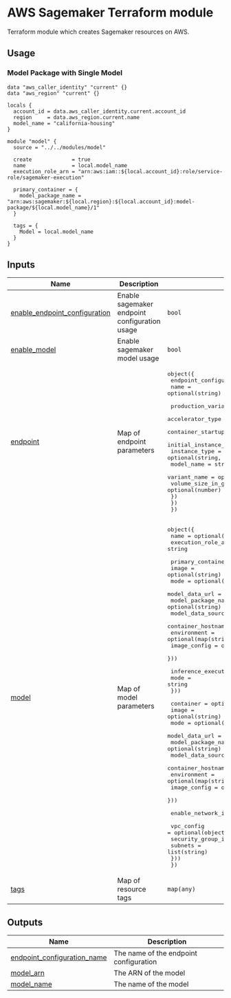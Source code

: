 # AWS Sagemaker Terraform module

Terraform module which creates Sagemaker resources on AWS.

## Usage

<!-- BEGIN_TF_DOCS -->


### Model Package with Single Model 

```hcl
data "aws_caller_identity" "current" {}
data "aws_region" "current" {}

locals {
  account_id = data.aws_caller_identity.current.account_id
  region     = data.aws_region.current.name
  model_name = "california-housing"
}

module "model" {
  source = "../../modules/model"

  create             = true
  name               = local.model_name
  execution_role_arn = "arn:aws:iam::${local.account_id}:role/service-role/sagemaker-execution"

  primary_container = {
    model_package_name = "arn:aws:sagemaker:${local.region}:${local.account_id}:model-package/${local.model_name}/1"
  }

  tags = {
    Model = local.model_name
  }
}
```

## Inputs

| Name | Description | Type | Default | Required |
|------|-------------|------|---------|:--------:|
| <a name="input_enable_endpoint_configuration"></a> [enable\_endpoint\_configuration](#input\_enable\_endpoint\_configuration) | Enable sagemaker endpoint configuration usage | `bool` | `false` | no |
| <a name="input_enable_model"></a> [enable\_model](#input\_enable\_model) | Enable sagemaker model usage | `bool` | `false` | no |
| <a name="input_endpoint"></a> [endpoint](#input\_endpoint) | Map of endpoint parameters | <pre>object({<br>    endpoint_configuration = object({<br>      name = optional(string)<br><br>      production_variants = object({<br>        accelerator_type                                  = optional(string)<br>        container_startup_health_check_timeout_in_seconds = optional(number)<br>        initial_instance_count                            = optional(number, 1)<br>        instance_type                                     = optional(string, "ml.t2.medium")<br>        model_name                                        = string<br>        variant_name                                      = optional(string, "AllTraffic")<br>        volume_size_in_gb                                 = optional(number)<br>      })<br>    })<br>  })</pre> | <pre>{<br>  "endpoint_configuration": {<br>    "production_variants": {<br>      "model_name": "california-housing"<br>    }<br>  }<br>}</pre> | no |
| <a name="input_model"></a> [model](#input\_model) | Map of model parameters | <pre>object({<br>    name               = optional(string)<br>    execution_role_arn = string<br><br>    primary_container = optional(object({<br>      image              = optional(string)<br>      mode               = optional(string, "SingleModel")<br>      model_data_url     = optional(string)<br>      model_package_name = optional(string)<br>      model_data_source  = optional(string)<br>      container_hostname = optional(string)<br>      environment        = optional(map(string))<br>      image_config       = optional(string)<br>    }))<br><br>    inference_execution_config = optional(object({<br>      mode = string<br>    }))<br><br>    container = optional(object({<br>      image              = optional(string)<br>      mode               = optional(string, "SingleModel")<br>      model_data_url     = optional(string)<br>      model_package_name = optional(string)<br>      model_data_source  = optional(string)<br>      container_hostname = optional(string)<br>      environment        = optional(map(string))<br>      image_config       = optional(string)<br>    }))<br><br>    enable_network_isolation = optional(bool)<br><br>    vpc_config = optional(object({<br>      security_group_ids = list(string)<br>      subnets            = list(string)<br>    }))<br>  })</pre> | n/a | yes |
| <a name="input_tags"></a> [tags](#input\_tags) | Map of resource tags | `map(any)` | n/a | yes |

## Outputs

| Name | Description |
|------|-------------|
| <a name="output_endpoint_configuration_name"></a> [endpoint\_configuration\_name](#output\_endpoint\_configuration\_name) | The name of the endpoint configuration |
| <a name="output_model_arn"></a> [model\_arn](#output\_model\_arn) | The ARN of the model |
| <a name="output_model_name"></a> [model\_name](#output\_model\_name) | The name of the model |
<!-- END_TF_DOCS -->